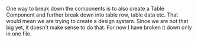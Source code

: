 One way to break down the components is to also create a Table Component and further break down into table row, table data etc. 
That would mean we are trying to create a design system. Since we are not that big yet, it doesn't make sense to do that.
For now I have broken it down only in one file.